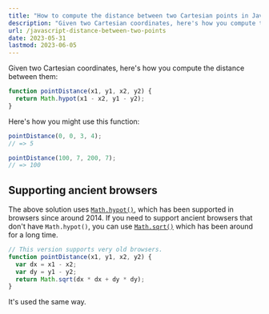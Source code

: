 ```yaml
---
title: "How to compute the distance between two Cartesian points in JavaScript"
description: "Given two Cartesian coordinates, here's how you compute the distance between them."
url: /javascript-distance-between-two-points
date: 2023-05-31
lastmod: 2023-06-05
---
```


Given two Cartesian coordinates, here's how you compute the distance between them:

```javascript
function pointDistance(x1, y1, x2, y2) {
  return Math.hypot(x1 - x2, y1 - y2);
}
```

Here's how you might use this function:

```javascript
pointDistance(0, 0, 3, 4);
// => 5

pointDistance(100, 7, 200, 7);
// => 100
```

## Supporting ancient browsers

The above solution uses [`Math.hypot()`](https://developer.mozilla.org/en-US/docs/Web/JavaScript/Reference/Global_Objects/Math/hypot), which has been supported in browsers since around 2014. If you need to support ancient browsers that don't have `Math.hypot()`, you can use [`Math.sqrt()`](https://developer.mozilla.org/en-US/docs/Web/JavaScript/Reference/Global_Objects/Math/sqrt) which has been around for a long time.

```javascript
// This version supports very old browsers.
function pointDistance(x1, y1, x2, y2) {
  var dx = x1 - x2;
  var dy = y1 - y2;
  return Math.sqrt(dx * dx + dy * dy);
}
```

It's used the same way.
